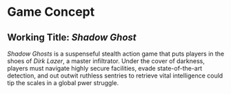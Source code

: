 # Game Concept 

## Working Title: *Shadow Ghost*
*Shadow Ghosts* is a suspenseful stealth action game that puts players in the shoes of *Dirk Lazer*, a master infiltrator. Under the cover of darkness, players must navigate highly secure facilities, evade state-of-the-art detection, and out outwit ruthless sentries to retrieve vital intelligence could tip the scales in a global pwer struggle.